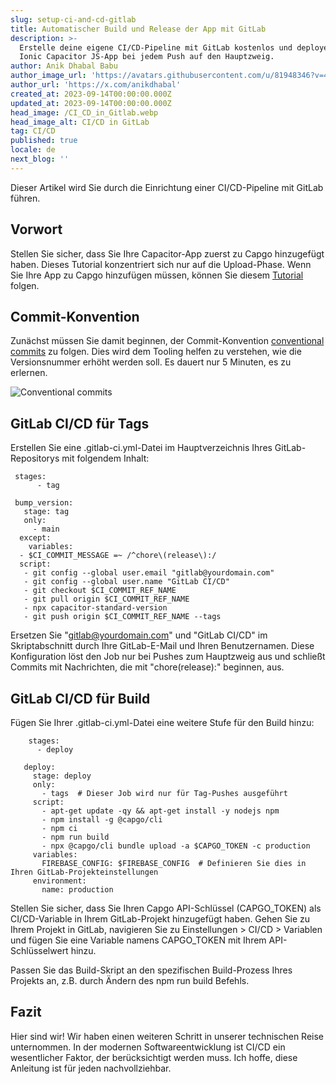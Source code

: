 ```yaml
---
slug: setup-ci-and-cd-gitlab
title: Automatischer Build und Release der App mit GitLab
description: >-
  Erstelle deine eigene CI/CD-Pipeline mit GitLab kostenlos und deploye deine
  Ionic Capacitor JS-App bei jedem Push auf den Hauptzweig.
author: Anik Dhabal Babu
author_image_url: 'https://avatars.githubusercontent.com/u/81948346?v=4'
author_url: 'https://x.com/anikdhabal'
created_at: 2023-09-14T00:00:00.000Z
updated_at: 2023-09-14T00:00:00.000Z
head_image: /CI_CD_in_Gitlab.webp
head_image_alt: CI/CD in GitLab
tag: CI/CD
published: true
locale: de
next_blog: ''
---
```


Dieser Artikel wird Sie durch die Einrichtung einer CI/CD-Pipeline mit GitLab führen.

## Vorwort

Stellen Sie sicher, dass Sie Ihre Capacitor-App zuerst zu Capgo hinzugefügt haben. Dieses Tutorial konzentriert sich nur auf die Upload-Phase. Wenn Sie Ihre App zu Capgo hinzufügen müssen, können Sie diesem [Tutorial](https://capgoapp/blog/update-your-capacitor-apps-seamlessly-using-capacitor-updater/) folgen.

## Commit-Konvention

Zunächst müssen Sie damit beginnen, der Commit-Konvention [conventional commits](https://wwwconventionalcommitsorg/en/v100/) zu folgen. Dies wird dem Tooling helfen zu verstehen, wie die Versionsnummer erhöht werden soll. Es dauert nur 5 Minuten, es zu erlernen.

![Conventional commits](/conventional_commitswebp)

## GitLab CI/CD für Tags

Erstellen Sie eine .gitlab-ci.yml-Datei im Hauptverzeichnis Ihres GitLab-Repositorys mit folgendem Inhalt:

     stages:
          - tag

     bump_version:
       stage: tag
       only:
         - main
      except:
        variables:
      - $CI_COMMIT_MESSAGE =~ /^chore\(release\):/
      script:
       - git config --global user.email "gitlab@yourdomain.com"
       - git config --global user.name "GitLab CI/CD"
       - git checkout $CI_COMMIT_REF_NAME
       - git pull origin $CI_COMMIT_REF_NAME
       - npx capacitor-standard-version
       - git push origin $CI_COMMIT_REF_NAME --tags

Ersetzen Sie "gitlab@yourdomain.com" und "GitLab CI/CD" im Skriptabschnitt durch Ihre GitLab-E-Mail und Ihren Benutzernamen. Diese Konfiguration löst den Job nur bei Pushes zum Hauptzweig aus und schließt Commits mit Nachrichten, die mit "chore(release):" beginnen, aus.

## GitLab CI/CD für Build

Fügen Sie Ihrer .gitlab-ci.yml-Datei eine weitere Stufe für den Build hinzu:

        stages:
          - deploy

       deploy:
         stage: deploy
         only:
           - tags  # Dieser Job wird nur für Tag-Pushes ausgeführt
         script:
           - apt-get update -qy && apt-get install -y nodejs npm
           - npm install -g @capgo/cli
           - npm ci
           - npm run build
           - npx @capgo/cli bundle upload -a $CAPGO_TOKEN -c production
         variables:
           FIREBASE_CONFIG: $FIREBASE_CONFIG  # Definieren Sie dies in Ihren GitLab-Projekteinstellungen
         environment:
           name: production

Stellen Sie sicher, dass Sie Ihren Capgo API-Schlüssel (CAPGO_TOKEN) als CI/CD-Variable in Ihrem GitLab-Projekt hinzugefügt haben. Gehen Sie zu Ihrem Projekt in GitLab, navigieren Sie zu Einstellungen > CI/CD > Variablen und fügen Sie eine Variable namens CAPGO_TOKEN mit Ihrem API-Schlüsselwert hinzu.

Passen Sie das Build-Skript an den spezifischen Build-Prozess Ihres Projekts an, z.B. durch Ändern des npm run build Befehls.

## Fazit

Hier sind wir! Wir haben einen weiteren Schritt in unserer technischen Reise unternommen. In der modernen Softwareentwicklung ist CI/CD ein wesentlicher Faktor, der berücksichtigt werden muss. Ich hoffe, diese Anleitung ist für jeden nachvollziehbar.